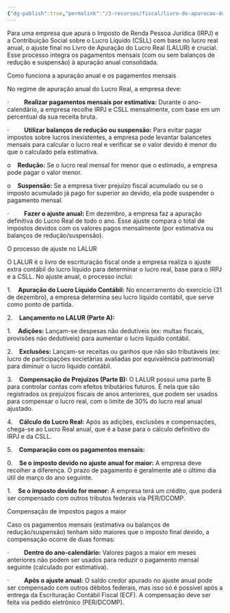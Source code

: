 ```yaml
---
{"dg-publish":true,"permalink":"/3-recursos/fiscal/livro-de-apuracao-do-lucro-real-lalur/","dgPassFrontmatter":true,"created":"2025-10-02T17:38:12.603-03:00","updated":"2025-10-02T17:39:59.172-03:00"}
---
```


Para uma empresa que apura o Imposto de Renda Pessoa Jurídica (IRPJ) e a Contribuição Social sobre o Lucro Líquido (CSLL) com base no lucro real anual, o ajuste final no Livro de Apuração do Lucro Real (LALUR) é crucial. Esse processo integra os pagamentos mensais (com ou sem balanços de redução e suspensão) à apuração anual consolidada. 

Como funciona a apuração anual e os pagamentos mensais

No regime de apuração anual do Lucro Real, a empresa deve:

·         **Realizar pagamentos mensais por estimativa:** Durante o ano-calendário, a empresa recolhe IRPJ e CSLL mensalmente, com base em um percentual da sua receita bruta.

·         **Utilizar balanços de redução ou suspensão:** Para evitar pagar impostos sobre lucros inexistentes, a empresa pode levantar balancetes mensais para calcular o lucro real e verificar se o valor devido é menor do que o calculado pela estimativa.

o    **Redução:** Se o lucro real mensal for menor que o estimado, a empresa pode pagar o valor menor.

o    **Suspensão:** Se a empresa tiver prejuízo fiscal acumulado ou se o imposto acumulado já pago for superior ao devido, ela pode suspender o pagamento mensal.

·         **Fazer o ajuste anual:** Em dezembro, a empresa faz a apuração definitiva do Lucro Real de todo o ano. Esse ajuste compara o total de impostos devidos com os valores pagos mensalmente (por estimativa ou balanços de redução/suspensão). 

O processo de ajuste no LALUR

O LALUR é o livro de escrituração fiscal onde a empresa realiza o ajuste extra contábil do lucro líquido para determinar o lucro real, base para o IRPJ e a CSLL. No ajuste anual, o processo inclui: 

1.    **Apuração do Lucro Líquido Contábil:** No encerramento do exercício (31 de dezembro), a empresa determina seu lucro líquido contábil, que serve como ponto de partida.

2.    **Lançamento no LALUR (Parte A):**

1.    **Adições:** Lançam-se despesas não dedutíveis (ex: multas fiscais, provisões não dedutíveis) para aumentar o lucro líquido contábil.

2.    **Exclusões:** Lançam-se receitas ou ganhos que não são tributáveis (ex: lucro de participações societárias avaliadas por equivalência patrimonial) para diminuir o lucro líquido contábil.

3.    **Compensação de Prejuízos (Parte B):** O LALUR possui uma parte B para controlar contas com efeitos tributários futuros. É nela que são registrados os prejuízos fiscais de anos anteriores, que podem ser usados para compensar o lucro real, com o limite de 30% do lucro real anual ajustado.

4.    **Cálculo do Lucro Real:** Após as adições, exclusões e compensações, chega-se ao Lucro Real anual, que é a base para o cálculo definitivo do IRPJ e da CSLL.

5.    **Comparação com os pagamentos mensais:**

0.    **Se o imposto devido no ajuste anual for maior:** A empresa deve recolher a diferença. O prazo de pagamento é geralmente até o último dia útil de março do ano seguinte.

1.    **Se o imposto devido for menor:** A empresa terá um crédito, que poderá ser compensado com outros tributos federais via PER/DCOMP. 

Compensação de impostos pagos a maior

Caso os pagamentos mensais (estimativa ou balanços de redução/suspensão) tenham sido maiores que o imposto final devido, a compensação ocorre de duas formas:

·         **Dentro do ano-calendário:** Valores pagos a maior em meses anteriores não podem ser usados para reduzir o pagamento mensal seguinte (calculado por estimativa).

·         **Após o ajuste anual:** O saldo credor apurado no ajuste anual pode ser compensado com outros débitos federais, mas isso só é possível após a entrega da Escrituração Contábil Fiscal (ECF). A compensação deve ser feita via pedido eletrônico (PER/DCOMP).